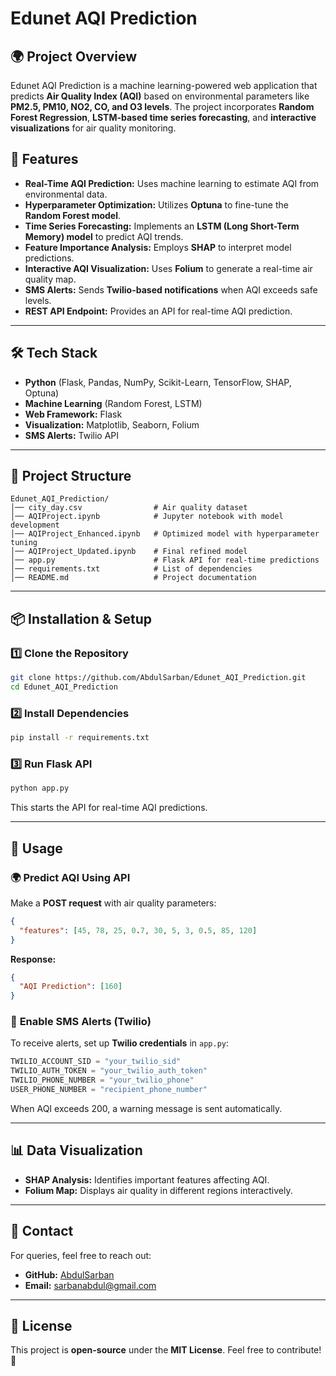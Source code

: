 # Edunet AQI Prediction

## 🌍 Project Overview
Edunet AQI Prediction is a machine learning-powered web application that predicts **Air Quality Index (AQI)** based on environmental parameters like **PM2.5, PM10, NO2, CO, and O3 levels**. The project incorporates **Random Forest Regression**, **LSTM-based time series forecasting**, and **interactive visualizations** for air quality monitoring.

## 🚀 Features
- **Real-Time AQI Prediction:** Uses machine learning to estimate AQI from environmental data.
- **Hyperparameter Optimization:** Utilizes **Optuna** to fine-tune the **Random Forest model**.
- **Time Series Forecasting:** Implements an **LSTM (Long Short-Term Memory) model** to predict AQI trends.
- **Feature Importance Analysis:** Employs **SHAP** to interpret model predictions.
- **Interactive AQI Visualization:** Uses **Folium** to generate a real-time air quality map.
- **SMS Alerts:** Sends **Twilio-based notifications** when AQI exceeds safe levels.
- **REST API Endpoint:** Provides an API for real-time AQI prediction.

---

## 🛠️ Tech Stack
- **Python** (Flask, Pandas, NumPy, Scikit-Learn, TensorFlow, SHAP, Optuna)
- **Machine Learning** (Random Forest, LSTM)
- **Web Framework:** Flask
- **Visualization:** Matplotlib, Seaborn, Folium
- **SMS Alerts:** Twilio API

---

## 📂 Project Structure
```
Edunet_AQI_Prediction/
│── city_day.csv                # Air quality dataset
│── AQIProject.ipynb            # Jupyter notebook with model development
│── AQIProject_Enhanced.ipynb   # Optimized model with hyperparameter tuning
│── AQIProject_Updated.ipynb    # Final refined model
│── app.py                      # Flask API for real-time predictions
│── requirements.txt            # List of dependencies
│── README.md                   # Project documentation
```

---

## 📦 Installation & Setup

### 1️⃣ Clone the Repository
```bash
git clone https://github.com/AbdulSarban/Edunet_AQI_Prediction.git
cd Edunet_AQI_Prediction
```

### 2️⃣ Install Dependencies
```bash
pip install -r requirements.txt
```

### 3️⃣ Run Flask API
```bash
python app.py
```
This starts the API for real-time AQI predictions.

---

## 🎯 Usage
### 🌍 **Predict AQI Using API**
Make a **POST request** with air quality parameters:
```json
{
  "features": [45, 78, 25, 0.7, 30, 5, 3, 0.5, 85, 120]
}
```
**Response:**
```json
{
  "AQI Prediction": [160]
}
```

### 📲 **Enable SMS Alerts (Twilio)**
To receive alerts, set up **Twilio credentials** in `app.py`:
```python
TWILIO_ACCOUNT_SID = "your_twilio_sid"
TWILIO_AUTH_TOKEN = "your_twilio_auth_token"
TWILIO_PHONE_NUMBER = "your_twilio_phone"
USER_PHONE_NUMBER = "recipient_phone_number"
```
When AQI exceeds 200, a warning message is sent automatically.

---

## 📊 Data Visualization
- **SHAP Analysis:** Identifies important features affecting AQI.
- **Folium Map:** Displays air quality in different regions interactively.

---

## 📧 Contact
For queries, feel free to reach out:
- **GitHub:** [AbdulSarban](https://github.com/AbdulSarban)
- **Email:** sarbanabdul@gmail.com

---

## 📜 License
This project is **open-source** under the **MIT License**. Feel free to contribute! 🚀

